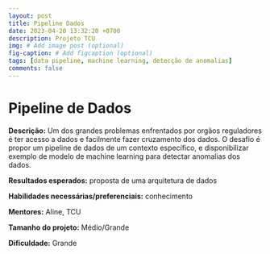 ```yaml
---
layout: post
title: Pipeline Dados
date: 2023-04-20 13:32:20 +0700
description: Projeto TCU
img: # Add image post (optional)
fig-caption: # Add figcaption (optional)
tags: [data pipeline, machine learning, detecção de anomalias]
comments: false
---
```


# Pipeline de Dados

**Descrição:** Um dos grandes problemas enfrentados por orgãos reguladores é ter acesso a dados e facilmente fazer cruzamento dos dados. O desafio é propor um pipeline de dados de um contexto específico, e disponibilizar exemplo de modelo de machine learning para detectar anomalias dos dados.


**Resultados esperados:** proposta de uma arquitetura de dados 

**Habilidades necessárias/preferenciais:** conhecimento 

**Mentores:** Aline, TCU

**Tamanho do projeto:** Médio/Grande

**Dificuldade:** Grande